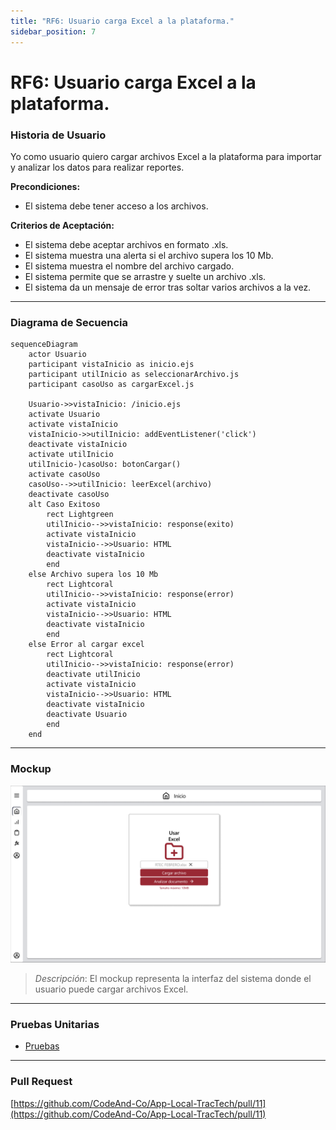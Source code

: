 ```yaml
---
title: "RF6: Usuario carga Excel a la plataforma."  
sidebar_position: 7
---
```


# RF6: Usuario carga Excel a la plataforma.

### Historia de Usuario

Yo como usuario quiero cargar archivos Excel a la plataforma para importar y analizar los datos para realizar reportes.

  **Precondiciones:**
  - El sistema debe tener acceso a los archivos.

  **Criterios de Aceptación:**
  - El sistema debe aceptar archivos en formato .xls.
  - El sistema muestra una alerta si el archivo supera los 10 Mb.
  - El sistema muestra el nombre del archivo cargado.
  - El sistema permite que se arrastre y suelte un archivo .xls.
  - El sistema da un mensaje de error tras soltar varios archivos a la vez.

---

### Diagrama de Secuencia

```mermaid
sequenceDiagram
    actor Usuario
    participant vistaInicio as inicio.ejs
    participant utilInicio as seleccionarArchivo.js
    participant casoUso as cargarExcel.js

    Usuario->>vistaInicio: /inicio.ejs
    activate Usuario
    activate vistaInicio
    vistaInicio->>utilInicio: addEventListener('click')
    deactivate vistaInicio
    activate utilInicio
    utilInicio-)casoUso: botonCargar()
    activate casoUso
    casoUso-->>utilInicio: leerExcel(archivo)
    deactivate casoUso
    alt Caso Exitoso
        rect Lightgreen
        utilInicio-->>vistaInicio: response(exito)
        activate vistaInicio
        vistaInicio-->>Usuario: HTML
        deactivate vistaInicio
        end
    else Archivo supera los 10 Mb
        rect Lightcoral
        utilInicio-->>vistaInicio: response(error)
        activate vistaInicio
        vistaInicio-->>Usuario: HTML
        deactivate vistaInicio
        end
    else Error al cargar excel
        rect Lightcoral
        utilInicio-->>vistaInicio: response(error)
        deactivate utilInicio
        activate vistaInicio
        vistaInicio-->>Usuario: HTML
        deactivate vistaInicio
        deactivate Usuario
        end
    end
```

---

### Mockup

![Mockup](./mockups/MockupInicio.png)

> *Descripción*: El mockup representa la interfaz del sistema donde el usuario puede cargar archivos Excel. 

---
### Pruebas Unitarias 
- [Pruebas](https://docs.google.com/spreadsheets/d/1W-JW32dTsfI22-Yl5LydMhiu-oXHH_xo3hWvK6FHeLw/edit?usp=sharing)

---

### Pull Request
[https://github.com/CodeAnd-Co/App-Local-TracTech/pull/11](https://github.com/CodeAnd-Co/App-Local-TracTech/pull/11)
